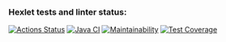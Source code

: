 ### Hexlet tests and linter status:
[![Actions Status](https://github.com/Neksus87/java-project-78/actions/workflows/hexlet-check.yml/badge.svg)](https://github.com/Neksus87/java-project-78/actions)
[![Java CI](https://github.com/Neksus87/java-project-78/actions/workflows/main.yml/badge.svg)](https://github.com/Neksus87/java-project-78/actions/workflows/main.yml)
[![Maintainability](https://api.codeclimate.com/v1/badges/ff14fd5d7e30d8b22e19/maintainability)](https://codeclimate.com/github/Neksus87/java-project-78/maintainability)
[![Test Coverage](https://api.codeclimate.com/v1/badges/ff14fd5d7e30d8b22e19/test_coverage)](https://codeclimate.com/github/Neksus87/java-project-78/test_coverage)
